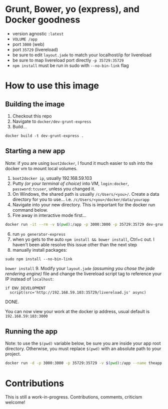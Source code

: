 # Grunt, Bower, yo (express), and Docker goodness

* version agnostic `:latest`
* `VOLUME /app`
* port `3000` (web)
* port `35729` (livereload)
* be sure to edit `layout.jade` to match your localhost/ip for livereload
* be sure to map livereload port directly `-p 35729:35729`
* `npm install` must be run in sudo with `--no-bin-link` flag

# How to use this image

## Building the image
1. Checkout this repo
2. Navigate to `docker/dev-grunt-express`
3. Build...

```
docker build -t dev-grunt-express .
```

## Starting a new app
Note: if you are using `boot2docker`, I found it much easier to ssh into the docker vm to mount local volumes.

1. `boot2docker ip`, usually 192.168.59.103
2. Putty *(or your terminal of choice)* into VM, `login:docker`, `password:tcuser`, unless you changed it.
3. On Windows, the shared path is usually `/c/Users/<you>/`. Create a data directory for you to use... i.e. `/c/Users/<you>/docker/data/yourapp`
4. Navigate into your new directory. This is important for the docker run command below.
5. Fire away in interactive mode first...

  ```sh
  docker run -it --rm -v $(pwd):/app -p 3000:3000 -p 35729:35729 dev-grunt-express bash
  ```

6. run `yo generator-express`
7. when yo gets to the auto `npm install && bower install`, Ctrl+c out. I haven't been able resolve this issue other than the next step
8. manually install packages:

  `sudo npm install --no-bin-link`

  `bower install`
9. Modify your `layout.jade` *(assuming you chose the jade rendering engine)* file and change the livereload script tag to reference your IP instead of `localhost`:

  ```jade
  if ENV_DEVELOPMENT
    script(src='http://192.168.59.103:35729/livereload.js' async)
  ```

DONE.

You can now view your work at the docker ip address, usual default is `192.168.59:103:3000`


## Running the app

Note: to use the `$(pwd)` variable below, be sure you are inside your app root directory. Otherwise, you must replace `$(pwd)` with an absolute path to your project.

```sh
docker run -d -p 3000:3000 -p 35729:35729 -v $(pwd):/app --name theapp dev-grunt-express
```

# Contributions

This is still a work-in-progress. Contributions, comments, criticism welcome!
